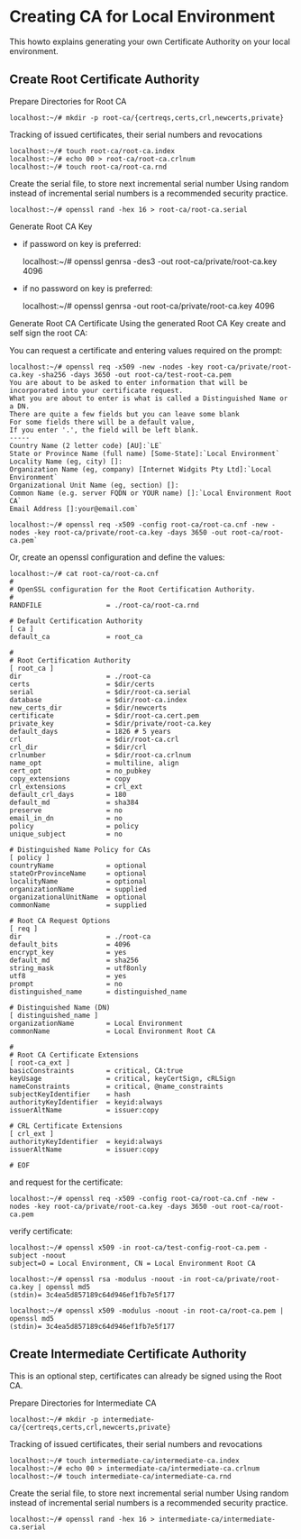 # Creating CA for Local Environment
This howto explains generating your own Certificate Authority on your local environment.

## Create Root Certificate Authority
Prepare Directories for Root CA

	localhost:~/# mkdir -p root-ca/{certreqs,certs,crl,newcerts,private}

Tracking of issued certificates, their serial numbers and revocations

	localhost:~/# touch root-ca/root-ca.index
	localhost:~/# echo 00 > root-ca/root-ca.crlnum
	localhost:~/# touch root-ca/root-ca.rnd

Create the serial file, to store next incremental serial number
Using random instead of incremental serial numbers is a recommended security practice.

	localhost:~/# openssl rand -hex 16 > root-ca/root-ca.serial

Generate Root CA Key
- if password on key is preferred:

	localhost:~/# openssl genrsa -des3 -out root-ca/private/root-ca.key 4096

- if no password on key is preferred:

	localhost:~/# openssl genrsa -out root-ca/private/root-ca.key 4096

Generate Root CA Certificate
Using the generated Root CA Key create and self sign the root CA:

You can request a certificate and entering values required on the prompt:

	localhost:~/# openssl req -x509 -new -nodes -key root-ca/private/root-ca.key -sha256 -days 3650 -out root-ca/test-root-ca.pem
	You are about to be asked to enter information that will be incorporated into your certificate request.
	What you are about to enter is what is called a Distinguished Name or a DN.
	There are quite a few fields but you can leave some blank
	For some fields there will be a default value,
	If you enter '.', the field will be left blank.
	-----
	Country Name (2 letter code) [AU]:`LE`
	State or Province Name (full name) [Some-State]:`Local Environment`
	Locality Name (eg, city) []:
	Organization Name (eg, company) [Internet Widgits Pty Ltd]:`Local Environment`
	Organizational Unit Name (eg, section) []:
	Common Name (e.g. server FQDN or YOUR name) []:`Local Environment Root CA`
	Email Address []:your@email.com`

	localhost:~/# openssl req -x509 -config root-ca/root-ca.cnf -new -nodes -key root-ca/private/root-ca.key -days 3650 -out root-ca/root-ca.pem`

Or, create an openssl configuration and define the values:

	localhost:~/# cat root-ca/root-ca.cnf 
	#
	# OpenSSL configuration for the Root Certification Authority.
	#
	RANDFILE                = ./root-ca/root-ca.rnd
	
	# Default Certification Authority
	[ ca ]
	default_ca              = root_ca
	
	#
	# Root Certification Authority
	[ root_ca ]
	dir                     = ./root-ca
	certs                   = $dir/certs
	serial                  = $dir/root-ca.serial
	database                = $dir/root-ca.index
	new_certs_dir           = $dir/newcerts
	certificate             = $dir/root-ca.cert.pem
	private_key             = $dir/private/root-ca.key
	default_days            = 1826 # 5 years
	crl                     = $dir/root-ca.crl
	crl_dir                 = $dir/crl
	crlnumber               = $dir/root-ca.crlnum
	name_opt                = multiline, align
	cert_opt                = no_pubkey
	copy_extensions         = copy
	crl_extensions          = crl_ext
	default_crl_days        = 180
	default_md              = sha384
	preserve                = no
	email_in_dn             = no
	policy                  = policy
	unique_subject          = no
	
	# Distinguished Name Policy for CAs
	[ policy ]
	countryName             = optional
	stateOrProvinceName     = optional
	localityName            = optional
	organizationName        = supplied
	organizationalUnitName  = optional
	commonName              = supplied
	
	# Root CA Request Options
	[ req ]
	dir                     = ./root-ca
	default_bits            = 4096
	encrypt_key             = yes
	default_md              = sha256
	string_mask             = utf8only
	utf8                    = yes
	prompt                  = no
	distinguished_name      = distinguished_name
	
	# Distinguished Name (DN)
	[ distinguished_name ]
	organizationName        = Local Environment
	commonName              = Local Environment Root CA
	
	#
	# Root CA Certificate Extensions
	[ root-ca_ext ]
	basicConstraints        = critical, CA:true
	keyUsage                = critical, keyCertSign, cRLSign
	nameConstraints         = critical, @name_constraints
	subjectKeyIdentifier    = hash
	authorityKeyIdentifier  = keyid:always
	issuerAltName           = issuer:copy
	
	# CRL Certificate Extensions
	[ crl_ext ]
	authorityKeyIdentifier  = keyid:always
	issuerAltName           = issuer:copy
	
	# EOF

and request for the certificate:

	localhost:~/# openssl req -x509 -config root-ca/root-ca.cnf -new -nodes -key root-ca/private/root-ca.key -days 3650 -out root-ca/root-ca.pem

verify certificate:

	localhost:~/# openssl x509 -in root-ca/test-config-root-ca.pem -subject -noout
	subject=O = Local Environment, CN = Local Environment Root CA

	localhost:~/# openssl rsa -modulus -noout -in root-ca/private/root-ca.key | openssl md5
	(stdin)= 3c4ea5d857189c64d946ef1fb7e5f177

	localhost:~/# openssl x509 -modulus -noout -in root-ca/root-ca.pem | openssl md5
	(stdin)= 3c4ea5d857189c64d946ef1fb7e5f177

## Create Intermediate Certificate Authority

This is an optional step, certificates can already be signed using the Root CA.

Prepare Directories for Intermediate CA

	localhost:~/# mkdir -p intermediate-ca/{certreqs,certs,crl,newcerts,private}

Tracking of issued certificates, their serial numbers and revocations

	localhost:~/# touch intermediate-ca/intermediate-ca.index
	localhost:~/# echo 00 > intermediate-ca/intermediate-ca.crlnum
	localhost:~/# touch intermediate-ca/intermediate-ca.rnd

Create the serial file, to store next incremental serial number
Using random instead of incremental serial numbers is a recommended security practice.

	localhost:~/# openssl rand -hex 16 > intermediate-ca/intermediate-ca.serial



